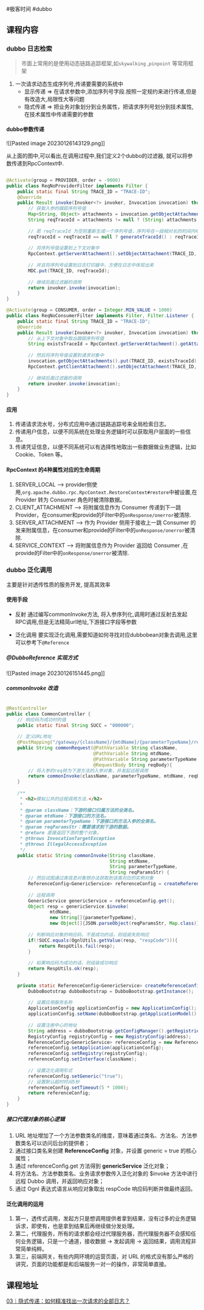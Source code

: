 #极客时间 #dubbo 

##  课程内容

### dubbo 日志检索

> 市面上常用的是使用动态链路追踪框架,如`skywalking` ,`pinpoint` 等常用框架

1. 一次请求动态生成序列号,传递要需要的系统中
	- 显示传递  => 在请求参数中,添加序列号字段.按照一定规约来进行传递,但是有改造大,局限性大等问题
	- 隐式传递  => 把业务对象划分到业务属性，把请求序列号划分到技术属性,在技术属性中传递需要的参数

#### dubbo参数传递

![[Pasted image 20230126143129.png]]

从上面的图中,可以看出,在调用过程中,我们定义2个dubbo的过滤器, 就可以将参数传递到RpcContext中.

```java

@Activate(group = PROVIDER, order = -9000)
public class ReqNoProviderFilter implements Filter {
    public static final String TRACE_ID = "TRACE-ID";
    @Override
    public Result invoke(Invoker<?> invoker, Invocation invocation) throws RpcException {
        // 获取入参的跟踪序列号值
        Map<String, Object> attachments = invocation.getObjectAttachments();
        String reqTraceId = attachments != null ? (String) attachments.get(TRACE_ID) : null;
        
        // 若 reqTraceId 为空则重新生成一个序列号值，序列号在一段相对长的时间内唯一足够了
        reqTraceId = reqTraceId == null ? generateTraceId() : reqTraceId;
        
        // 将序列号值设置到上下文对象中
        RpcContext.getServerAttachment().setObjectAttachment(TRACE_ID, reqTraceId);
        
        // 并且将序列号设置到日志打印器中，方便在日志中体现出来
        MDC.put(TRACE_ID, reqTraceId);
        
        // 继续后面过滤器的调用
        return invoker.invoke(invocation);
    }
}

@Activate(group = CONSUMER, order = Integer.MIN_VALUE + 1000)
public class ReqNoConsumerFilter implements Filter, Filter.Listener {
    public static final String TRACE_ID = "TRACE-ID";
    @Override
    public Result invoke(Invoker<?> invoker, Invocation invocation) throws RpcException {
        // 从上下文对象中取出跟踪序列号值
        String existsTraceId = RpcContext.getServerAttachment().getAttachment(TRACE_ID);
        
        // 然后将序列号值设置到请求对象中
        invocation.getObjectAttachments().put(TRACE_ID, existsTraceId);
        RpcContext.getClientAttachment().setObjectAttachment(TRACE_ID, existsTraceId);
        
        // 继续后面过滤器的调用
        return invoker.invoke(invocation);
    }
}
```

#### 应用

1. 传递请求流水号，分布式应用中通过链路追踪号来全局检索日志。
2. 传递用户信息，以便不同系统在处理业务逻辑时可以获取用户层面的一些信息。
3. 传递凭证信息，以便不同系统可以有选择性地取出一些数据做业务逻辑，比如 Cookie、Token 等。

#### RpcContext 的4种属性对应的生命周期

1. SERVER_LOCAL --> provider侧使用,`org.apache.dubbo.rpc.RpcContext.RestoreContext#restore`中被设置,在 Provider 转为 Consumer 角色时被清除数据。
2. CLIENT_ATTACHMENT --> 将附属信息作为 Consumer 传递到下一跳 Provider，在consumer和provide的Filter中的`onResponse/onerror`被清除.
3. SERVER_ATTACHMENT --> 作为 Provider 侧用于接收上一跳 Consumer 的发来附属信息，在consumer和provide的Filter中的`onResponse/onerror`被清除.
4. SERVICE_CONTEXT --> 将附属信息作为 Provider 返回给 Consumer ,在provide的Filter中的`onResponse/onerror`被清除.

### dubbo 泛化调用

主要是针对透传性质的服务开发, 提高其效率

#### 使用手段

- 反射
	通过编写commonInvoke方法, 将入参序列化,调用时通过反射去发起RPC调用,但是无法精简url地址,下游接口字段等参数

- 泛化调用
要实现泛化调用,需要知道如何寻找对应dubbobean对象去调用,这里可以参考下`@Reference`

##### @DubboReference  实现方式

![[Pasted image 20230126151445.png]]


##### commonInvoke 改造

```java

@RestController
public class CommonController {
    // 响应码为成功时的值
    public static final String SUCC = "000000";
    
    // 定义URL地址
    @PostMapping("/gateway/{className}/{mtdName}/{parameterTypeName}/request")
    public String commonRequest(@PathVariable String className,
                                @PathVariable String mtdName,
                                @PathVariable String parameterTypeName,
                                @RequestBody String reqBody){
        // 将入参的req转为下游方法的入参对象，并发起远程调用
        return commonInvoke(className, parameterTypeName, mtdName, reqBody);
    }
    
    /**
     * <h2>模拟公共的远程调用方法.</h2>
     *
     * @param className：下游的接口归属方法的全类名。
     * @param mtdName：下游接口的方法名。
     * @param parameterTypeName：下游接口的方法入参的全类名。
     * @param reqParamsStr：需要请求到下游的数据。
     * @return 直接返回下游的整个对象。
     * @throws InvocationTargetException
     * @throws IllegalAccessException
     */
    public static String commonInvoke(String className,
                                      String mtdName,
                                      String parameterTypeName,
                                      String reqParamsStr) {
        // 然后试图通过类信息对象想办法获取到该类对应的实例对象
        ReferenceConfig<GenericService> referenceConfig = createReferenceConfig(className);
        
        // 远程调用
        GenericService genericService = referenceConfig.get();
        Object resp = genericService.$invoke(
                mtdName,
                new String[]{parameterTypeName},
                new Object[]{JSON.parseObject(reqParamsStr, Map.class)});
        
        // 判断响应对象的响应码，不是成功的话，则组装失败响应
        if(!SUCC.equals(OgnlUtils.getValue(resp, "respCode"))){
            return RespUtils.fail(resp);
        }
        
        // 如果响应码为成功的话，则组装成功响应
        return RespUtils.ok(resp);
    }
    
    private static ReferenceConfig<GenericService> createReferenceConfig(String className) {
        DubboBootstrap dubboBootstrap = DubboBootstrap.getInstance();
        
        // 设置应用服务名称
        ApplicationConfig applicationConfig = new ApplicationConfig();
        applicationConfig.setName(dubboBootstrap.getApplicationModel().getApplicationName());
        
        // 设置注册中心的地址
        String address = dubboBootstrap.getConfigManager().getRegistries().iterator().next().getAddress();
        RegistryConfig registryConfig = new RegistryConfig(address);
        ReferenceConfig<GenericService> referenceConfig = new ReferenceConfig<>();
        referenceConfig.setApplication(applicationConfig);
        referenceConfig.setRegistry(registryConfig);
        referenceConfig.setInterface(className);
        
        // 设置泛化调用形式
        referenceConfig.setGeneric("true");
        // 设置默认超时时间5秒
        referenceConfig.setTimeout(5 * 1000);
        return referenceConfig;
    }
}
```
	
##### 接口代理对象的核心逻辑

1. URL 地址增加了一个方法参数类名的维度，意味着通过类名、方法名、方法参数类名可以访问后台的提供者；
2. 通过接口类名来创建 **ReferenceConfig** 对象，并设置 generic = true 的核心属性；
3. 通过 referenceConfig.get 方法得到 **genericService** 泛化对象；
4. 将方法名、方法参数类名、业务请求参数传入泛化对象的 $invoke 方法中进行远程 Dubbo 调用，并返回响应对象；
5. 通过 Ognl 表达式语言从响应对象取出 respCode 响应码判断并做最终返回。

#### 泛化调用的运用

1. 第一，透传式调用，发起方只是想调用提供者拿到结果，没有过多的业务逻辑诉求，即使有，也是拿到结果后再继续做分发处理。
2. 第二，代理服务，所有的请求都会经过代理服务器，而代理服务器不会感知任何业务逻辑，只是一个通道，接收数据 -> 发起调用 -> 返回结果，调用流程非常简单纯粹。
3. 第三，前端网关，有些内网环境的运营页面，对 URL 的格式没有那么严格的讲究，页面的功能都是和后端服务一对一的操作，非常简单直接。


## 课程地址

[03｜隐式传递：如何精准找出一次请求的全部日志？](https://time.geekbang.org/column/article/613301)